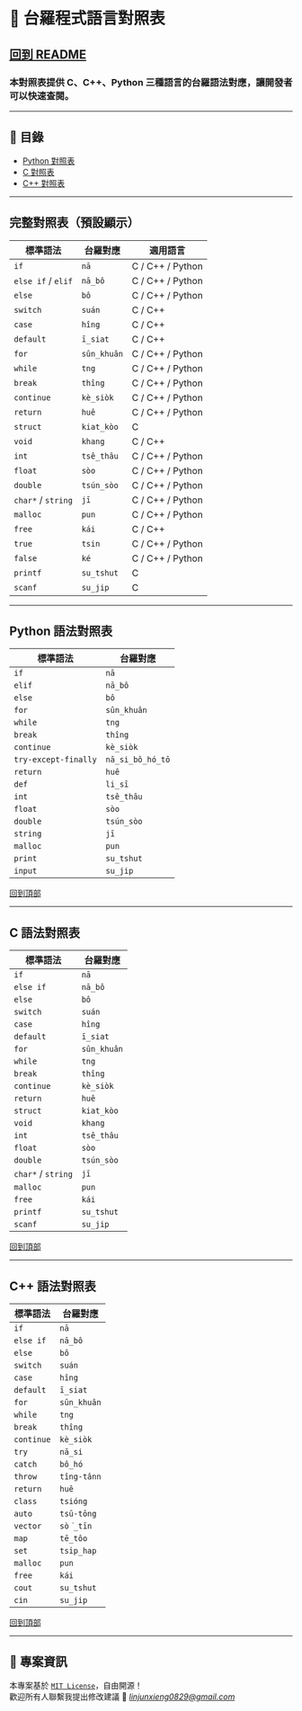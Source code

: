 # 📜 台羅程式語言對照表

## [回到 README](README.md)

### 本對照表提供 **C、C++、Python** 三種語言的台羅語法對應，讓開發者可以快速查閱。

---

## 📝 **目錄**

- [Python 對照表](#python-語法對照表)
- [C 對照表](#c-語法對照表)
- [C++ 對照表](#c++-語法對照表)

---

## **完整對照表（預設顯示）**

| **標準語法** | **台羅對應** | **適用語言** |
|-------------|-------------|--------------|
| `if`        | `nā`       | C / C++ / Python |
| `else if` / `elif` | `nā_bô`   | C / C++ / Python |
| `else`      | `bô`       | C / C++ / Python |
| `switch`    | `suán`     | C / C++ |
| `case`      | `hîng`       | C / C++ |
| `default`   | `ī_siat`     | C / C++ |
| `for`       | `sûn_khuân`  | C / C++ / Python |
| `while`     | `tng`  | C / C++ / Python |
| `break`     | `thîng`  | C / C++ / Python |
| `continue`  | `kè_siòk` | C / C++ / Python |
| `return`    | `huê`  | C / C++ / Python |
| `struct`    | `kiat_kòo`      | C |
| `void`      | `khang`    | C / C++ |
| `int`       | `tsê_thâu`       | C / C++ / Python |
| `float`     | `sòo`     | C / C++ / Python |
| `double`     | `tsún_sòo`     | C / C++ / Python |
| `char*` / `string` | `jī` | C / C++ / Python |
| `malloc`    | `pun` | C / C++ / Python |
| `free`    | `kái` | C / C++ |
| `true`      | `tsin`     | C / C++ / Python |
| `false`     | `ké`       | C / C++ / Python |
| `printf`    | `su_tshut` | C |
| `scanf`     | `su_jip` | C |

---

## **Python 語法對照表**

| **標準語法** | **台羅對應** |
|-------------|-------------|
| `if`        | `nā` |
| `elif`      | `nā_bô` |
| `else`      | `bô` |
| `for`       | `sûn_khuân` |
| `while`     | `tng` |
| `break`     | `thîng` |
| `continue`  | `kè_siòk` |
| `try-except-finally` | `nā_si_bô_hó_tō` |
| `return`    | `huê` |
| `def`       | `li_sī` |
| `int`       | `tsê_thâu` |
| `float`     | `sòo` |
| `double`    | `tsún_sòo` |
| `string`    | `jī` |
| `malloc`    | `pun` |
| `print`     | `su_tshut` |
| `input`     | `su_jip` |

[回到頂部](#台羅程式語言對照表)

---

## **C 語法對照表**

| **標準語法** | **台羅對應** |
|-------------|-------------|
| `if`        | `nā` |
| `else if`   | `nā_bô` |
| `else`      | `bô` |
| `switch`    | `suán` |
| `case`      | `hîng` |
| `default`   | `ī_siat` |
| `for`       | `sûn_khuân` |
| `while`     | `tng` |
| `break`     | `thîng` |
| `continue`  | `kè_siòk` |
| `return`    | `huê` |
| `struct`    | `kiat_kòo` |
| `void`      | `khang` |
| `int`       | `tsê_thâu` |
| `float`     | `sòo` |
| `double`    | `tsún_sòo` |
| `char*` / `string` | `jī` |
| `malloc`    | `pun` |
| `free`      | `kái` |
| `printf`    | `su_tshut` |
| `scanf`     | `su_jip` |

[回到頂部](#台羅程式語言對照表)

---

## **C++ 語法對照表**

| **標準語法** | **台羅對應** |
|-------------|-------------|
| `if`        | `nā` |
| `else if`   | `nā_bô` |
| `else`      | `bô` |
| `switch`    | `suán` |
| `case`      | `hîng` |
| `default`   | `ī_siat` |
| `for`       | `sûn_khuân` |
| `while`     | `tng` |
| `break`     | `thîng` |
| `continue`  | `kè_siòk` |
| `try`       | `nā_si` |
| `catch`     | `bô_hó` |
| `throw`     | `tîng-tânn` |
| `return`    | `huê` |
| `class`     | `tsióng` |
| `auto`      | `tsū-tōng` |
| `vector`    | `sò͘_tīn` |
| `map`       | `tē_tôo` |
| `set`       | `tsi̍p_hap` |
| `malloc`    | `pun` |
| `free`      | `kái` |
| `cout`      | `su_tshut` |
| `cin`       | `su_jip` |

[回到頂部](#台羅程式語言對照表)

---

## 📜 **專案資訊**
本專案基於 [`MIT License`](https://github.com/Alan20050829/taiyu-programming-language/blob/main/LICENSE)，自由開源！  
歡迎所有人聯繫我提出修改建議 📧 *linjunxieng0829@gmail.com*
